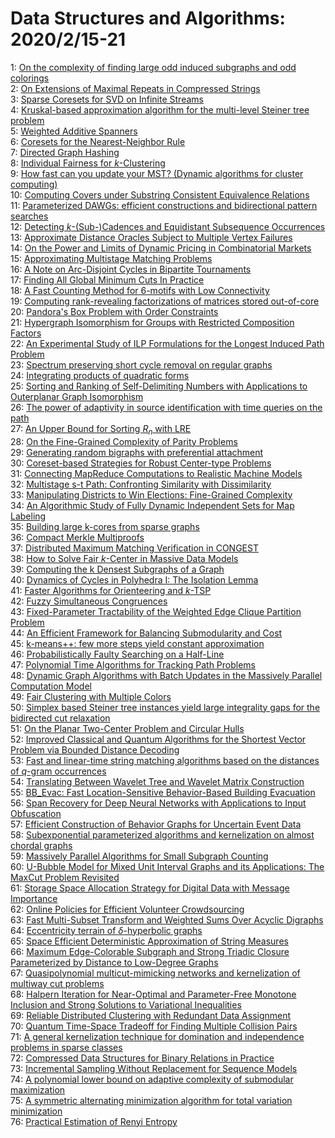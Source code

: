 # Data Structures and Algorithms: 2020/2/15-21  
1: [On the complexity of finding large odd induced subgraphs and odd  colorings](https://doi.org/10.48550/arXiv.2002.06078)  
2: [On Extensions of Maximal Repeats in Compressed Strings](https://doi.org/10.48550/arXiv.2002.06265)  
3: [Sparse Coresets for SVD on Infinite Streams](https://doi.org/10.48550/arXiv.2002.06296)  
4: [Kruskal-based approximation algorithm for the multi-level Steiner tree  problem](https://doi.org/10.48550/arXiv.2002.06421)  
5: [Weighted Additive Spanners](https://doi.org/10.48550/arXiv.2002.07152)  
6: [Coresets for the Nearest-Neighbor Rule](https://doi.org/10.48550/arXiv.2002.06650)  
7: [Directed Graph Hashing](https://doi.org/10.48550/arXiv.2002.06653)  
8: [Individual Fairness for $k$-Clustering](https://doi.org/10.48550/arXiv.2002.06742)  
9: [How fast can you update your MST? (Dynamic algorithms for cluster  computing)](https://doi.org/10.48550/arXiv.2002.06762)  
10: [Computing Covers under Substring Consistent Equivalence Relations](https://doi.org/10.48550/arXiv.2002.06764)  
11: [Parameterized DAWGs: efficient constructions and bidirectional pattern  searches](https://doi.org/10.48550/arXiv.2002.06786)  
12: [Detecting $k$-(Sub-)Cadences and Equidistant Subsequence Occurrences](https://doi.org/10.48550/arXiv.2002.06796)  
13: [Approximate Distance Oracles Subject to Multiple Vertex Failures](https://doi.org/10.48550/arXiv.2002.06812)  
14: [On the Power and Limits of Dynamic Pricing in Combinatorial Markets](https://doi.org/10.48550/arXiv.2002.06863)  
15: [Approximating Multistage Matching Problems](https://doi.org/10.48550/arXiv.2002.06887)  
16: [A Note on Arc-Disjoint Cycles in Bipartite Tournaments](https://doi.org/10.48550/arXiv.2002.06912)  
17: [Finding All Global Minimum Cuts In Practice](https://doi.org/10.48550/arXiv.2002.06948)  
18: [A Fast Counting Method for 6-motifs with Low Connectivity](https://doi.org/10.48550/arXiv.2002.06957)  
19: [Computing rank-revealing factorizations of matrices stored out-of-core](https://doi.org/10.48550/arXiv.2002.06960)  
20: [Pandora's Box Problem with Order Constraints](https://doi.org/10.48550/arXiv.2002.06968)  
21: [Hypergraph Isomorphism for Groups with Restricted Composition Factors](https://doi.org/10.48550/arXiv.2002.06997)  
22: [An Experimental Study of ILP Formulations for the Longest Induced Path  Problem](https://doi.org/10.48550/arXiv.2002.07012)  
23: [Spectrum preserving short cycle removal on regular graphs](https://doi.org/10.48550/arXiv.2002.07211)  
24: [Integrating products of quadratic forms](https://doi.org/10.48550/arXiv.2002.07249)  
25: [Sorting and Ranking of Self-Delimiting Numbers with Applications to  Outerplanar Graph Isomorphism](https://doi.org/10.48550/arXiv.2002.07287)  
26: [The power of adaptivity in source identification with time queries on  the path](https://doi.org/10.48550/arXiv.2002.07336)  
27: [An Upper Bound for Sorting $R_n$ with LRE](https://doi.org/10.48550/arXiv.2002.07342)  
28: [On the Fine-Grained Complexity of Parity Problems](https://doi.org/10.48550/arXiv.2002.07415)  
29: [Generating random bigraphs with preferential attachment](https://doi.org/10.48550/arXiv.2002.07448)  
30: [Coreset-based Strategies for Robust Center-type Problems](https://doi.org/10.48550/arXiv.2002.07463)  
31: [Connecting MapReduce Computations to Realistic Machine Models](https://doi.org/10.48550/arXiv.2002.07553)  
32: [Multistage s-t Path: Confronting Similarity with Dissimilarity](https://doi.org/10.48550/arXiv.2002.07569)  
33: [Manipulating Districts to Win Elections: Fine-Grained Complexity](https://doi.org/10.48550/arXiv.2002.07607)  
34: [An Algorithmic Study of Fully Dynamic Independent Sets for Map Labeling](https://doi.org/10.48550/arXiv.2002.07611)  
35: [Building large k-cores from sparse graphs](https://doi.org/10.48550/arXiv.2002.07612)  
36: [Compact Merkle Multiproofs](https://doi.org/10.48550/arXiv.2002.07648)  
37: [Distributed Maximum Matching Verification in CONGEST](https://doi.org/10.48550/arXiv.2002.07649)  
38: [How to Solve Fair $k$-Center in Massive Data Models](https://doi.org/10.48550/arXiv.2002.07682)  
39: [Computing the k Densest Subgraphs of a Graph](https://doi.org/10.48550/arXiv.2002.07695)  
40: [Dynamics of Cycles in Polyhedra I: The Isolation Lemma](https://doi.org/10.48550/arXiv.2002.07698)  
41: [Faster Algorithms for Orienteering and $k$-TSP](https://doi.org/10.48550/arXiv.2002.07727)  
42: [Fuzzy Simultaneous Congruences](https://doi.org/10.48550/arXiv.2002.07746)  
43: [Fixed-Parameter Tractability of the Weighted Edge Clique Partition  Problem](https://doi.org/10.48550/arXiv.2002.07761)  
44: [An Efficient Framework for Balancing Submodularity and Cost](https://doi.org/10.48550/arXiv.2002.07782)  
45: [k-means++: few more steps yield constant approximation](https://doi.org/10.48550/arXiv.2002.07784)  
46: [Probabilistically Faulty Searching on a Half-Line](https://doi.org/10.48550/arXiv.2002.07797)  
47: [Polynomial Time Algorithms for Tracking Path Problems](https://doi.org/10.48550/arXiv.2002.07799)  
48: [Dynamic Graph Algorithms with Batch Updates in the Massively Parallel  Computation Model](https://doi.org/10.48550/arXiv.2002.07800)  
49: [Fair Clustering with Multiple Colors](https://doi.org/10.48550/arXiv.2002.07892)  
50: [Simplex based Steiner tree instances yield large integrality gaps for  the bidirected cut relaxation](https://doi.org/10.48550/arXiv.2002.07912)  
51: [On the Planar Two-Center Problem and Circular Hulls](https://doi.org/10.48550/arXiv.2002.07945)  
52: [Improved Classical and Quantum Algorithms for the Shortest Vector Problem via Bounded Distance Decoding](https://doi.org/10.48550/arXiv.2002.07955)  
53: [Fast and linear-time string matching algorithms based on the distances  of $q$-gram occurrences](https://doi.org/10.48550/arXiv.2002.08004)  
54: [Translating Between Wavelet Tree and Wavelet Matrix Construction](https://doi.org/10.48550/arXiv.2002.08061)  
55: [BB_Evac: Fast Location-Sensitive Behavior-Based Building Evacuation](https://doi.org/10.48550/arXiv.2002.08114)  
56: [Span Recovery for Deep Neural Networks with Applications to Input  Obfuscation](https://doi.org/10.48550/arXiv.2002.08202)  
57: [Efficient Construction of Behavior Graphs for Uncertain Event Data](https://doi.org/10.48550/arXiv.2002.08225)  
58: [Subexponential parameterized algorithms and kernelization on almost  chordal graphs](https://doi.org/10.48550/arXiv.2002.08226)  
59: [Massively Parallel Algorithms for Small Subgraph Counting](https://doi.org/10.48550/arXiv.2002.08299)  
60: [U-Bubble Model for Mixed Unit Interval Graphs and its Applications: The  MaxCut Problem Revisited](https://doi.org/10.48550/arXiv.2002.08311)  
61: [Storage Space Allocation Strategy for Digital Data with Message  Importance](https://doi.org/10.48550/arXiv.2002.08428)  
62: [Online Policies for Efficient Volunteer Crowdsourcing](https://doi.org/10.48550/arXiv.2002.08474)  
63: [Fast Multi-Subset Transform and Weighted Sums Over Acyclic Digraphs](https://doi.org/10.48550/arXiv.2002.08475)  
64: [Eccentricity terrain of $\delta$-hyperbolic graphs](https://doi.org/10.48550/arXiv.2002.08495)  
65: [Space Efficient Deterministic Approximation of String Measures](https://doi.org/10.48550/arXiv.2002.08498)  
66: [Maximum Edge-Colorable Subgraph and Strong Triadic Closure Parameterized  by Distance to Low-Degree Graphs](https://doi.org/10.48550/arXiv.2002.08659)  
67: [Quasipolynomial multicut-mimicking networks and kernelization of  multiway cut problems](https://doi.org/10.48550/arXiv.2002.08825)  
68: [Halpern Iteration for Near-Optimal and Parameter-Free Monotone Inclusion  and Strong Solutions to Variational Inequalities](https://doi.org/10.48550/arXiv.2002.08872)  
69: [Reliable Distributed Clustering with Redundant Data Assignment](https://doi.org/10.48550/arXiv.2002.08892)  
70: [Quantum Time-Space Tradeoff for Finding Multiple Collision Pairs](https://doi.org/10.48550/arXiv.2002.08944)  
71: [A general kernelization technique for domination and independence  problems in sparse classes](https://doi.org/10.48550/arXiv.2002.09028)  
72: [Compressed Data Structures for Binary Relations in Practice](https://doi.org/10.48550/arXiv.2002.09041)  
73: [Incremental Sampling Without Replacement for Sequence Models](https://doi.org/10.48550/arXiv.2002.09067)  
74: [A polynomial lower bound on adaptive complexity of submodular  maximization](https://doi.org/10.48550/arXiv.2002.09130)  
75: [A symmetric alternating minimization algorithm for total variation  minimization](https://doi.org/10.48550/arXiv.2002.09180)  
76: [Practical Estimation of Renyi Entropy](https://doi.org/10.48550/arXiv.2002.09264)  